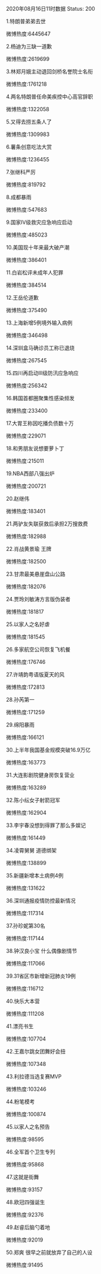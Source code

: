 2020年08月16日11时数据
Status: 200

1.特朗普弟弟去世

微博热度:6445647

2.杨迪为三缺一道歉

微博热度:2619699

3.林郑月娥主动退回剑桥名誉院士名衔

微博热度:1761218

4.两名特朗普任命美疾控中心高官辞职

微博热度:1322058

5.又得去捞五条人了

微博热度:1309983

6.薯条创意吃法大赏

微博热度:1236455

7.张继科严厉

微博热度:819792

8.成都暴雨

微博热度:547683

9.国家Ⅳ级救灾应急响应启动

微博热度:485023

10.美国现十年来最大破产潮

微博热度:386401

11.白岩松评未成年人犯罪

微博热度:384514

12.王岳伦道歉

微博热度:375490

13.上海新增5例境外输入病例

微博热度:346498

14.深圳盒马确诊员工称已退烧

微博热度:267545

15.四川再启动III级防汛应急响应

微博热度:256342

16.韩国首都圈聚集性感染频发

微博热度:233400

17.大胃王称因吃播负债数十万

微博热度:229071

18.和男朋友说想要萝卜丁

微博热度:215011

19.NBA西部八强出炉

微博热度:200721

20.赵继伟

微博热度:183401

21.两驴友失联获救后承担2万搜救费

微博热度:182988

22.肖战黄景瑜 王牌

微博热度:182500

23.甘肃最美悬崖盘山公路

微博热度:182076

24.贾玲刘敏涛方言版伪装者

微博热度:181817

25.以家人之名好虐

微博热度:181545

26.多家航空公司恢复飞机餐

微博热度:176746

27.许靖韵粤语版夏天的风

微博热度:172813

28.孙芮第一

微博热度:171259

29.绵阳暴雨

微博热度:166121

30.上半年我国基金规模突破16.9万亿

微博热度:163773

31.大连影剧院健身房恢复营业

微博热度:163289

32.陈小纭女子射箭冠军

微博热度:162904

33.李宇春没想到得罪了那么多娱记

微博热度:161449

34.凌霄舅舅 道德绑架

微博热度:138899

35.新疆新增本土病例4例

微博热度:131622

36.深圳通报疫情防控最新情况

微博热度:117314

37.孙珍妮第30名

微博热度:117144

38.钟汉良小宝 什么偶像剧情节

微博热度:117066

39.31省区市新增新冠肺炎19例

微博热度:116712

40.快乐大本营

微博热度:111208

41.漂亮书生

微博热度:107704

42.王嘉尔跳女团舞好会扭

微博热度:107348

43.利拉德当选复赛MVP

微博热度:103246

44.粉笔模考

微博热度:100874

45.以家人之名预告

微博热度:98595

46.全军首个卫生专列

微博热度:95868

47.这就是街舞

微博热度:93157

48.欧冠四强诞生

微博热度:92376

49.赵睿后脑勺着地

微博热度:92019

50.郑爽 很早之前就放弃了自己的人设

微博热度:91495

